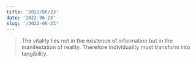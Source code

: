 ```yaml
---
title: '2022/06/23'
date: '2022-06-23'
slug: '/2022-06-23'
---
```


> The vitality lies not in the existence of information but in the manifestation of reality. Therefore individuality must transform into tangibility.
